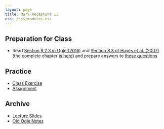 ```yaml
---
layout: page
title: Mark-Recapture II
css: /css/modules.css
---
```


## Preparation for Class

* Read [Section 9.2.3 in Ogle (2016)](RESOURCES/Ogle_MarkRecapture.pdf) and [Section 8.3 of Hayes et al. (2007)](RESOURCES/Hayesetal-2007-Sect8-3part.pdf) (the complete chapter [is here](https://cals.ncsu.edu/applied-ecology/wp-content/uploads/sites/4/2019/01/Hayes_et_al_2007.pdf)) and prepare answers to [these questions](PREP/MarkRecapture2)

## Practice

* [Class Exercise](CEX/MarkRecapture2_CEX1)
* [Assignment](CE/MarkRecapture2_CE1)

## Archive

* [Lecture Slides](PPT/MarkRecapture2.pptx)
* [Old Ogle Notes](RESOURCES/MarkRecapture_Notes)
